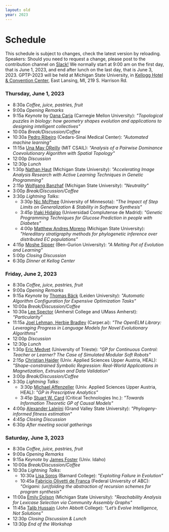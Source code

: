 ```yaml
---
layout: old
year: 2023
---
```


# Schedule

This schedule is subject to  changes, check the latest version by reloading. Speakers: Should you need to request a change, please post to the contribution channel on [Slack!](https://gptp-workshops.slack.com)
We normally start at 9:00 am on the first day, that is June 1, 2023,
and end after lunch on the last day, that is June 3, 2023.
GPTP-2023 will be held at Michigan State University, in [Kellogg Hotel & Convention Center](https://https://kelloggcenter.com/), East Lansing, MI, 219 S. Harrison Rd.

### Thursday, June 1, 2023

- 8:30a _Coffee, juice, pastries, fruit_
- 9:00a _Opening Remarks_
- 9:15a _Keynote_ by [Oana Carja](https://cbd.cmu.edu/people/carja.html) (Carnegie Mellon University): _"Topological puzzles in biology: how geometry shapes evolution and applications to designing intelligent collectives"_
- 10:00a _Break/Discussion/Coffee_
- 10:30a [Pedro Ribeiro](https://www.cedars-sinai.org/) (Cedars-Sinai Medical Center): _"Automated machine learning"_
- 11:15a [Una May OReilly](https://www.csail.mit.edu/person/una-may-oreilly) (MIT CSAIL): _"Analysis of a Pairwise Dominance
Coevolutionary Algorithm with Spatial Topology"_
- 12:00p _Discussion_
- 12:30p _Lunch_
- 1:30p [Nathan Haut](https://www.cse.msu.edu/~hautn/) (Michigan State University): _"Accelerating Image Analysis Research with Active Learning Techniques in Genetic Programming"_
- 2:15p [Wolfgang Banzhaf](https://www.cse.msu.edu/~banzhafw/) (Michigan State University):  _"Neutrality"_
- 3:00p _Break/Discussion/Coffee_
- 3:30p _Lightning Talks_:
  - 3:30p [Nic McPhee](https://academics.morris.umn.edu/nic-mcphee) (University of Minnesota): _"The Impact of Step Limits on Generalization &
Stability in Software Synthesis"_
  - 3:45p [Iñaki Hidalgo](https://www.ucm.es/directorio?id=9382) (Universidad Complutense de Madrid): _"Genetic Programming Techniques for Glucose Prediction in people with Diabetes"_
  - 4:00p [Matthew Andres Moreno](https://directory.natsci.msu.edu/Directory/Profiles/Person/103198) (Michigan State University):  _"Hereditary stratigraphy methods for phylogenetic inference over distributed EC populations"_
- 4:15p [Moshe Sipper](https://www.moshesipper.com/) (Ben-Gurion University): _"A Melting Pot of Evolution and Learning"_
- 5:00p _Closing Discussion_
- 6:30p _Dinner at Kellog Center_


### Friday, June 2, 2023

- 8:30a _Coffee, juice, pastries, fruit_
- 9:00a _Opening Remarks_
- 9:15a _Keynote_ by [Thomas Bäck](https://www.universiteitleiden.nl/en/staffmembers/thomas-back) (Leiden University): _"Automatic Algorithm Configuration for Expensive Optimization Tasks"_
- 10:00a _Break/Discussion/Coffee_
- 10:30a [Lee Spector](https://www.amherst.edu/people/facstaff/lspector) (Amherst College and UMass Amherst): _"Particularity"_
- 11:15a [Joel Lehman, Herbie Bradley](https://Carper.ai) (Carper.ai): _"The OpenELM Library: Leveraging Progress in Language Models for Novel Evolutionary Algorithms"_
- 12:00p _Discussion_
- 12:30p _Lunch_
-  1:30p [Eric Medvet](https://medvet.inginf.units.it/) (University of Trieste): _"GP for Continuous Control: Teacher or Learner? The Case of Simulated Modular Soft Robots"_
- 2:15p [Christian Haider](https://heal.heuristiclab.com/team/haider) (Univ. Applied Sciences Upper Austria, HEAL): _"Shape-constrained Symbolic Regression:
Real-World Applications in Magnetization, Extrusion and Data Validation"_
- 3:00p _Break/Discussion/Coffee_
- 3:30p _Lightning Talks_:
  - 3:30p [Michael Affenzeller](https://heal.heuristiclab.com/team/affenzeller) (Univ. Applied Sciences Upper Austria, HEAL): _"GP in Prescriptive Analytics"_
  - 3:45p [Stuart W. Card](https://www.critical.com/index.html) (Critical Technologies Inc.): _"Towards Information Theoretic GP of Causal Models"_
- 4:00p [Alexander Lalejini](https://www.gvsu.edu/computing/lalejini-alexander-111.htm) (Grand Valley State University): _"Phylogeny-informed fitness estimation"_
- 4:45p _Closing Discussion_
- 6:30p _After meeting social gatherings_



### Saturday, June 3, 2023
- 8:30a _Coffee, juice, pastries, fruit_
- 9:00a _Opening Remarks_
- 9:15a _Keynote_ by [James Foster](https://www.uidaho.edu/sci/biology/people/faculty/foster) (Univ. Idaho)
- 10:00a _Break/Discussion/Coffee_
- 10:30a _Lightning Talks_:
  - 10:30a [Lisa Soros](https://cs.barnard.edu/profiles/lisa-soros) (Barnard College): _"Exploiting Failure in Evolution"_
  - 10:45a [Fabricio Olivetti de Franca](https://www.ufabc.edu.br/ensino/docentes/fabricio-olivetti-de-franca) (Federal University of ABC): _"Origami: (un)folding the abstraction of recursion schemes for program synthesis"_
- 11:00a [Emily Dolson](https://www.egr.msu.edu/people/profile/dolsonem) (Michigan State University): _"Reachability Analysis for Lexicase Selection via
Community Assembly Graphs"_
- 11:45a [Talib Hussain](https://departments.johnabbott.qc.ca/william%20russell%202/talib-hussain/) (John Abbott College): _"Let’s Evolve Intelligence, Not Solutions"_
-  12:30p _Closing Discussion & Lunch_
-  13:30p _End of the Workshop_


<!-- ## For travel preparations -->





